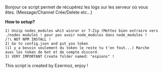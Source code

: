 Bonjour ce script permet de récupérez les logs sur les serveur où vous êtes. (Message/Channel Crée/Delete etc...)

**How to setup?**
	
	1) Unzip nodes_modules whit winrar or 7-Zip (Mettez bien extraire vers ./nodes modules ! pour pas avoir node_modules dans node_modules !
	/!\ NOT NPM INSTALL !
	2) Go to config.json and put you token
    (il y a besoin seulement du token le reste tu t'en fout...) Marche avec les token de bot et de compte discord.
    3) VERY IMPORTANT Create folder named: "espions" !

This script is created by Ezermoz, enjoy !
